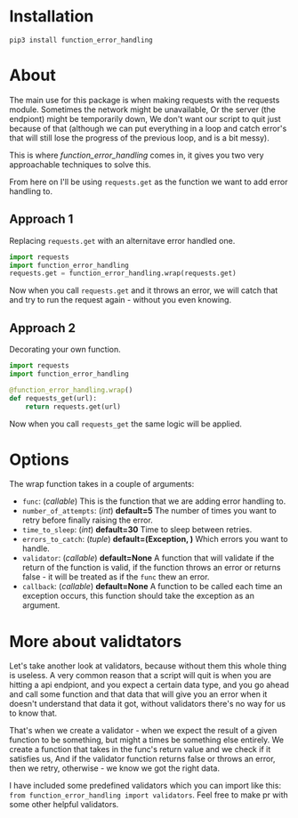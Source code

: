 # Installation

`pip3 install function_error_handling`

# About
The main use for this package is when making requests with the requests module.
Sometimes the network might be unavailable, Or the server (the endpiont) might be temporarily down,
We don't want our script to quit just because of that (although we can put everything in a loop and catch error's that will still lose the progress of the previous loop, and is a bit messy).

This is where *function_error_handling* comes in, it gives you two very approachable techniques to solve this.

From here on I'll be using `requests.get` as the function we want to add error handling to.


## Approach 1
Replacing `requests.get` with an alternitave error handled one.
```python
import requests
import function_error_handling
requests.get = function_error_handling.wrap(requests.get)
```
Now when you call `requests.get` and it throws an error, we will catch that and try to run the request again - without you even knowing.

## Approach 2
Decorating your own function.
```python
import requests
import function_error_handling

@function_error_handling.wrap()
def requests_get(url):
    return requests.get(url)
```
Now when you call `requests_get` the same logic will be applied.


# Options
The wrap function takes in a couple of arguments:

* `func`: (*callable*) This is the function that we are adding error handling to.
* `number_of_attempts`: (*int*) **default=5** The number of times you want to retry before finally raising the error.
* `time_to_sleep`: (*int*) **default=30** Time to sleep between retries.
* `errors_to_catch`: (*tuple*) **default=(Exception, )** Which errors you want to handle.
* `validator`: (*callable*)  **default=None** A function that will validate if the return of the function is valid, if the function throws an error or returns false - it will be treated as if the `func` thew an error.
* `callback`: (*callable*)  **default=None** A function to be called each time an exception occurs, this function should take the exception as an argument.



# More about validtators
Let's take another look at validators, because without them this whole thing is useless.
A very common reason that a script will quit is when you are hitting a api endpiont, and you expect a certain data type, and you go ahead and call some function and that data that will give you an error when it doesn't understand that data it got, without validators there's no way for us to know that.

That's when we create a validator - when we expect the result of a given function to be something, but might a times be something else entirely.
We create a function that takes in the func's return value and we check if it satisfies us, And if the validator function returns false or throws an error, then we retry, otherwise - we know we got the right data.

I have included some predefined validators which you can import like this: `from function_error_handling import validators`.
Feel free to make pr with some other helpful validators.
